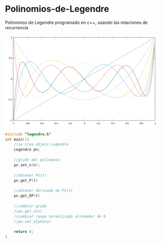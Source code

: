 # Polinomios-de-Legendre
Polinomios de Legendre programado en c++, usando las relaciones de recurrencia


![Alt text](https://raw.githubusercontent.com/RamiroBelmarM/Polinomios-de-Legendre/main/legendre.png)


```cpp
#include "legendre.h"
int main(){
    //se crea objeto Legendre
    Legendre pn;

    //grado del polinomio
    pn.set_n(n);

    //obtener Pn(t)
    pn.get_P(t)

    //obtener derivada de Pn(t)
    pn.get_DP(t)

    //cambiar grado
    //pn.get_n(n)
    //cambiar rango normalizado alrededor de 0
    //pn.set_alpha(a)

    return 0;
}
```
